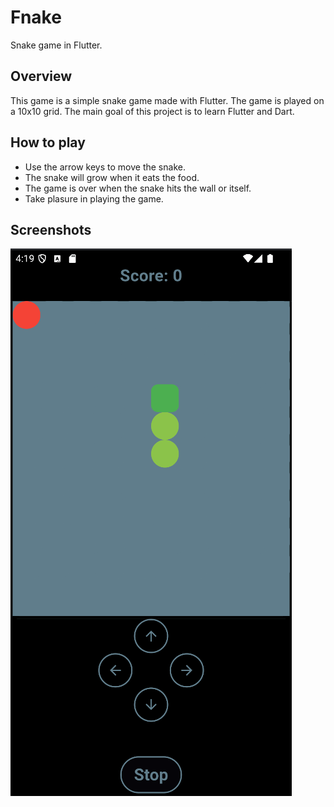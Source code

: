 # Fnake
Snake game in Flutter.

## Overview

This game is a simple snake game made with Flutter. The game is played on a 10x10 grid. The main goal of this project is to learn Flutter and Dart.

## How to play

- Use the arrow keys to move the snake.
- The snake will grow when it eats the food.
- The game is over when the snake hits the wall or itself.
- Take plasure in playing the game.

## Screenshots
![Screenshot](pictures/fnake.png)
